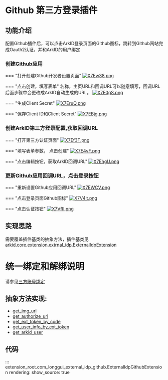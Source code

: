 # Github 第三方登录插件

## 功能介绍
配置Github插件后，可以点击ArkID登录页面的Github图标，跳转到Github网站完成Oauth2认证，并和ArkID的用户绑定

### 创建Github应用

=== "打开创建Github开发者设置页面"
    [![X7Ew38.png](https://s1.ax1x.com/2022/06/16/X7Ew38.png)](https://imgtu.com/i/X7Ew38)

=== "点击创建，填写表单"
    名称，主页URL和回调URL可以随意填写，回调URL后面步骤中会更改成ArkID自动生成的URL。
    [![X7E0gS.png](https://s1.ax1x.com/2022/06/16/X7E0gS.png)](https://imgtu.com/i/X7E0gS)

=== "生成Client Secret"
    [![X7EruQ.png](https://s1.ax1x.com/2022/06/16/X7EruQ.png)](https://imgtu.com/i/X7EruQ)

=== "保存Client ID和Client Secret"
    [![X7EBjg.png](https://s1.ax1x.com/2022/06/16/X7EBjg.png)](https://imgtu.com/i/X7EBjg)

### 创建ArkID第三方登录配置,获取回调URL

=== "打开第三方认证页面"
    [![X7Ef3T.png](https://s1.ax1x.com/2022/06/16/X7Ef3T.png)](https://imgtu.com/i/X7Ef3T)

=== "填写表单参数， 点击创建"
    [![X7E4vF.png](https://s1.ax1x.com/2022/06/16/X7E4vF.png)](https://imgtu.com/i/X7E4vF)

=== "点击编辑按钮，获取ArkID回调URL"
    [![X7EhgU.png](https://s1.ax1x.com/2022/06/16/X7EhgU.png)](https://imgtu.com/i/X7EhgU)

### 更新Github应用回调URL，点击登录按钮

=== "重新设置Github应用回调URL"
    [![X7EWCV.png](https://s1.ax1x.com/2022/06/16/X7EWCV.png)](https://imgtu.com/i/X7EWCV)


=== "点击登录页面Github图标"
    [![X7V4it.png](https://s1.ax1x.com/2022/06/16/X7V4it.png)](https://imgtu.com/i/X7V4it)

=== "点击认证按钮"
    [![X7VfII.png](https://s1.ax1x.com/2022/06/16/X7VfII.png)](https://imgtu.com/i/X7VfII)
    
## 实现思路
需要覆盖插件基类的抽象方法，插件基类见[arkid.core.extension.extrnal_idp.ExternalIdpExtension](../../%20%20开发者指南/%20插件分类/第三方登录/)

# 统一绑定和解绑说明
请参见[三方账号绑定](../../%20%20%20用户指南/用户手册/%20普通用户/认证管理/三方账号绑定/)
## 抽象方法实现:
* [get_img_url](#extension_root.com_longgui_external_idp_github.ExternalIdpGithubExtension.get_img_url)
* [get_authorize_url](#extension_root.com_longgui_external_idp_github.ExternalIdpGithubExtension.get_authorize_url)
* [get_ext_token_by_code](#extension_root.com_longgui_external_idp_github.ExternalIdpGithubExtension.get_ext_token_by_code)
* [get_user_info_by_ext_token](#extension_root.com_longgui_external_idp_github.ExternalIdpGithubExtension.get_user_info_by_ext_token)
* [get_arkid_user](#extension_root.com_longgui_external_idp_github.ExternalIdpGithubExtension.get_arkid_user)


## 代码

::: extension_root.com_longgui_external_idp_github.ExternalIdpGithubExtension
    rendering:
        show_source: true